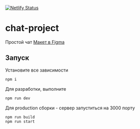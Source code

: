 [![Netlify Status](https://api.netlify.com/api/v1/badges/b6a14fa0-5392-4603-9db8-34b999b2e2b2/deploy-status)](https://app.netlify.com/sites/zen-boyd-d71884/deploys)

# chat-project
Простой чат
[Макет в Figma](https://www.figma.com/file/9rNI6xbDfopn8DzbXqJYGj/%D0%A7%D0%B0%D1%82?node-id=4%3A530)

## Запуск

Установите все зависимости
```bash
npm i
```

Для разработки, выполните
```bash
npm run dev
```

Для production сборки - сервер запуститься на 3000 порту
```bash
npm run build
npm run start
```
